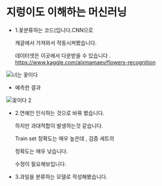 # 지렁이도 이해하는 머신러닝

- 1.꽃분류하는 코드(입니다.CNN으로 

  캐글에서 가져와서 작동시켜봤습니다.
  
  데이터셋은 이곳에서 다운받을 수 있습니다 . 
  https://www.kaggle.com/alxmamaev/flowers-recognition
  
![너는 꽃이다](https://user-images.githubusercontent.com/50771738/86914609-91c4cd00-c15b-11ea-8d88-c2232d198e1c.png)
- 예측한 결과

![꽃이다 2](https://user-images.githubusercontent.com/50771738/86914668-a739f700-c15b-11ea-996f-6f8148a1d019.png)

- 2.연예인 인식하는 것으로 바꿔 봤습니다. 

  하지만 과대적합이 발생하는것 같습니다. 
  
  Train set 정확도는 매우 높은데 , 검증 세트의
  
  정확도는 매우 낮습니다. 
  
  수정이 필요해보입니다.

- 3.과일을 분류하는 모델로 작성해봤습니다.
